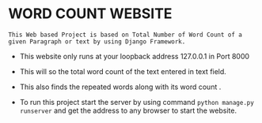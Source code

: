 # WORD COUNT WEBSITE

``` This Web based Project is based on Total Number of Word Count of a given Paragraph or text by using Django Framework. ```

* This website only runs at your loopback address 127.0.0.1 in Port 8000
* This will so the total word count of the text entered in text field.
* This also finds the repeated words along with its word count .

* To run this project start the server by using command ``` python manage.py runserver ``` and get the address to any browser to start the website.
